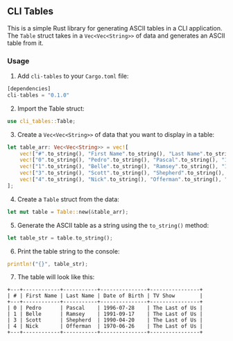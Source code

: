 ## CLI Tables
This is a simple Rust library for generating ASCII tables in a CLI application. The `Table` struct takes in a `Vec<Vec<String>>` of data and generates an ASCII table from it.

### Usage
1. Add `cli-tables` to your `Cargo.toml` file:

```rust
[dependencies]
cli-tables = "0.1.0"
```
2. Import the Table struct:

```rust
use cli_tables::Table;
```

3. Create a `Vec<Vec<String>>` of data that you want to display in a table:

```rust
let table_arr: Vec<Vec<String>> = vec![
    vec!["#".to_string(), "First Name".to_string(), "Last Name".to_string(), "Date of Birth".to_string(), "TV Show".to_string()],
    vec!["0".to_string(), "Pedro".to_string(), "Pascal".to_string(), "1996-07-28".to_string(), "The Last of Us".to_string()],
    vec!["1".to_string(), "Belle".to_string(), "Ramsey".to_string(), "1991-09-17".to_string(), "The Last of Us".to_string()],
    vec!["3".to_string(), "Scott".to_string(), "Shepherd".to_string(), "1990-04-20".to_string(), "The Last of Us".to_string()],
    vec!["4".to_string(), "Nick".to_string(), "Offerman".to_string(), "1970-06-26".to_string(), "The Last of Us".to_string()]
];
```

4. Create a `Table` struct from the data:

```rust
let mut table = Table::new(&table_arr);
```

5. Generate the ASCII table as a string using the `to_string()` method:

```rust
let table_str = table.to_string();
```

6. Print the table string to the console:

```rust
println!("{}", table_str);
```

7. The table will look like this:

```
+---+------------+-----------+---------------+----------------+
| # | First Name | Last Name | Date of Birth | TV Show        |
+---+------------+-----------+---------------+----------------+
| 0 | Pedro      | Pascal    | 1996-07-28    | The Last of Us |
| 1 | Belle      | Ramsey    | 1991-09-17    | The Last of Us |
| 3 | Scott      | Shepherd  | 1990-04-20    | The Last of Us |
| 4 | Nick       | Offerman  | 1970-06-26    | The Last of Us |
+---+------------+-----------+---------------+----------------+
```

